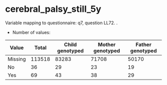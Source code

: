# cerebral_palsy_still_5y
Variable mapping to questionnaire: q7, question LL72.
.
- Number of values:

| Value | Total | Child genotyped | Mother genotyped | Father genotyped |
| ----- | ----- | --------------- | ---------------- | ---------------- |
| Missing | 113518 | 83283 | 71708 | 50170 |
| No | 36 | 29 | 23 |19 |
| Yes | 69 | 43 | 38 |29 |



